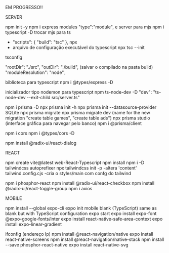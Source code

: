 EM PROGRESSO!!

SERVER

npm init -y
npm i express
modules "type":"module", e server para mjs
npm i typescript -D
trocar mjs para ts

-   "scripts": {
    "build": "tsc"
    },
    npx
-   arquivo de configuração executável do typescript
    npx tsc --init

tsconfig

"rootDir": "./src",
"outDir": "./build", (salvar o compilado na pasta build)
"moduleResolution": "node",

biblioteca para typescript
npm i @types/express -D

inicializador tipo nodemon para typescript
npm ts-node-dev -D
"dev": "ts-node-dev --exit-child src/server.ts"

npm i prisma -D
npx prisma init -h
npx prisma init --datasource-provider SQLite
npx prisma migrate
npx prisma migrate dev (name for the new migration "create table games", "create table ads")
npx prisma studio (interface gráfica para navegar pelo banco)
npm i @prisma/client

npm i cors
npm i @types/cors -D

npm install @radix-ui/react-dialog

REACT

npm create vite@latest
web-React-Typescript
npm install
npm i -D tailwindcss autoprefixer
npx tailwindcss init -p
-altera 'content' tailwind.config.cjs
-cria o styles/main com confg do tailwind

npm i phosphor-react
npm install @radix-ui/react-checkbox
npm install @radix-ui/react-toggle-group
npm i axios

MOBILE

npm install --global expo-cli
expo init mobile
blank (TypeScript) same as blank but with TypeScript configuration
expo start
expo install expo-font @expo-google-fonts/inter
expo install react-native-safe-area-context
expo install expo-linear-gradient

ifconfig (endereço Ip)
npm install @react-navigation/native
expo install react-native-screens
npm install @react-navigation/native-stack
npm install --save phosphor-react-native
expo install react-native-svg
